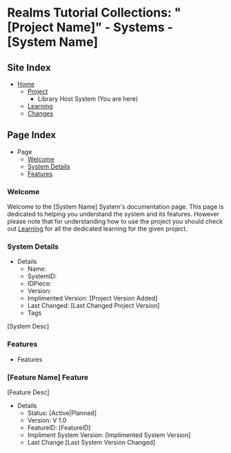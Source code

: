 [Page]:link

[Page Home]:link
[Page Proj Home]:link
[Page Learn Home]:link
[Page Changes Home]:link

[Sec Welcome]:link
[Sec Details]:link
[Sec Features]:link

# Realms Tutorial Collections: "[Project Name]" - Systems - [System Name]

## Site Index

- [Home][Page Home]
	- [Project][Page Proj Home]
		- Library Host System (You are here)
	- [Learning][Page Learn Home]
	- [Changes][Page Changes Home]

## Page Index

- Page
	- [Welcome][Sec Welcome]
	- [System Details][Sec Details]
	- [Features][Sec Features]

### Welcome

Welcome to the [System Name] System's documentation page. This page is dedicated to helping you understand the system and its features. However please note that for understanding how to use the project you should check out [Learning][Page Learn Home] for all the dedicated learning for the given project.

### System Details

- Details
	- Name:
	- SystemID:
	- IDPiece:
	- Version:
	- Implimented Version: [Project Version Added]
	- Last Changed: [Last Changed Project Version]
	- Tags

[System Desc]

### Features

- Features

### [Feature Name] Feature

[Feature Desc]

- Details
	- Status: [Active|Planned]
	- Version: V 1.0
	- FeatureID: [FeatureID]
	- Impliment System Version: [Implimented System Version]
	- Last Change [Last System Version Changed]
